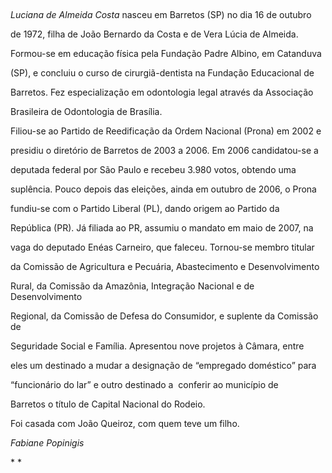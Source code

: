 

 



*Luciana de Almeida Costa* nasceu em Barretos (SP) no dia 16 de outubro

de 1972, filha de João Bernardo da Costa e de Vera Lúcia de Almeida.

Formou-se em educação física pela Fundação Padre Albino, em Catanduva

(SP), e concluiu o curso de cirurgiã-dentista na Fundação Educacional de

Barretos. Fez especialização em odontologia legal através da Associação

Brasileira de Odontologia de Brasília.



Filiou-se ao Partido de Reedificação da Ordem Nacional (Prona) em 2002 e

presidiu o diretório de Barretos de 2003 a 2006. Em 2006 candidatou-se a

deputada federal por São Paulo e recebeu 3.980 votos, obtendo uma

suplência. Pouco depois das eleições, ainda em outubro de 2006, o Prona

fundiu-se com o Partido Liberal (PL), dando origem ao Partido da

República (PR). Já filiada ao PR, assumiu o mandato em maio de 2007, na

vaga do deputado Enéas Carneiro, que faleceu. Tornou-se membro titular

da Comissão de Agricultura e Pecuária, Abastecimento e Desenvolvimento

Rural, da Comissão da Amazônia, Integração Nacional e de Desenvolvimento

Regional, da Comissão de Defesa do Consumidor, e suplente da Comissão de

Seguridade Social e Família. Apresentou nove projetos à Câmara, entre

eles um destinado a mudar a designação de “empregado doméstico” para

“funcionário do lar” e outro destinado a  conferir ao município de

Barretos o título de Capital Nacional do Rodeio.



Foi casada com João Queiroz, com quem teve um filho.



*Fabiane Popinigis*



* *



